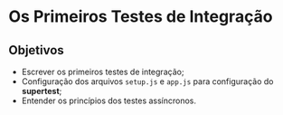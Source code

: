 # Os Primeiros Testes de Integração
## Objetivos
- Escrever os primeiros testes de integração;
- Configuração dos arquivos `setup.js` e `app.js` para configuração do **supertest**;
- Entender os princípios dos testes assíncronos.

